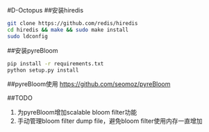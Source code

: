 #D-Octopus
##安装hiredis
```bash
git clone https://github.com/redis/hiredis
cd hiredis && make && sudo make install
sudo ldconfig
```

##安装pyreBloom
```bash
pip install -r requirements.txt
python setup.py install
```

##pyreBloom使用
https://github.com/seomoz/pyreBloom


##TODO
1. 为pyreBloom增加scalable bloom filter功能
2. 手动管理bloom filter dump file，避免bloom filter使用内存一直增加
